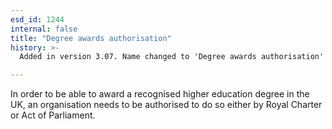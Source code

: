 ```yaml
---
esd_id: 1244
internal: false
title: "Degree awards authorisation"
history: >-
  Added in version 3.07. Name changed to 'Degree awards authorisation' in version 4.00.

---
```


In order to be able to award a recognised higher education degree in the UK, an organisation needs to be authorised to do so either by Royal Charter or Act of Parliament.

